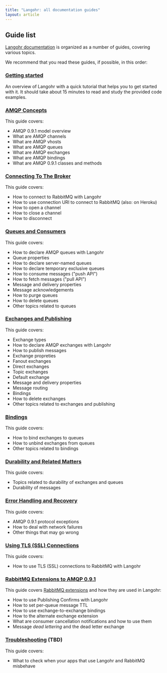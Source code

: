```yaml
---
title: "Langohr: all documentation guides"
layout: article
---
```


## Guide list

[Langohr documentation](https://github.com/clojurewerkz/langohr.docs) is organized as a number of guides, covering various topics.

We recommend that you read these guides, if possible, in this order:


###  [Getting started](/articles/getting_started.html)

An overview of Langohr with a quick tutorial that helps you to get started with it. It should take about
15 minutes to read and study the provided code examples.


### [AMQP Concepts](http://www.rabbitmq.com/tutorials/amqp-concepts.html)

This guide covers:

 * AMQP 0.9.1 model overview
 * What are AMQP channels
 * What are AMQP vhosts
 * What are AMQP queues
 * What are AMQP exchanges
 * What are AMQP bindings
 * What are AMQP 0.9.1 classes and methods



### [Connecting To The Broker](/articles/connecting.html)

This guide covers:

 * How to connect to RabbitMQ with Langohr
 * How to use connection URI to connect to RabbitMQ (also: on Heroku)
 * How to open a channel
 * How to close a channel
 * How to disconnect


### [Queues and Consumers](/articles/queues.html)

This guide covers:

 * How to declare AMQP queues with Langohr
 * Queue properties
 * How to declare server-named queues
 * How to declare temporary exclusive queues
 * How to consume messages ("push API")
 * How to fetch messages ("pull API")
 * Message and delivery properties
 * Message acknowledgements
 * How to purge queues
 * How to delete queues
 * Other topics related to queues


### [Exchanges and Publishing](/articles/exchanges.html)

This guide covers:

 * Exchange types
 * How to declare AMQP exchanges with Langohr
 * How to publish messages
 * Exchange propreties
 * Fanout exchanges
 * Direct exchanges
 * Topic exchanges
 * Default exchange
 * Message and delivery properties
 * Message routing
 * Bindings
 * How to delete exchanges
 * Other topics related to exchanges and publishing


### [Bindings](/articles/bindings.html)

This guide covers:

 * How to bind exchanges to queues
 * How to unbind exchanges from queues
 * Other topics related to bindings


### [Durability and Related Matters](/articles/durability.html)

This guide covers:

 * Topics related to durability of exchanges and queues
 * Durability of messages


### [Error Handling and Recovery](/articles/error_handling.html)

This guide covers:

 * AMQP 0.9.1 protocol exceptions
 * How to deal with network failures
 * Other things that may go wrong


### [Using TLS (SSL) Connections](/articles/tls.html)

This guide covers:

 * How to use TLS (SSL) connections to RabbitMQ with Langohr



### [RabbitMQ Extensions to AMQP 0.9.1](/articles/extensions.html)

This guide covers [RabbitMQ extensions](http://www.rabbitmq.com/extensions.html) and how they are used in Langohr:

 * How to use Publishing Confirms with Langohr
 * How to set per-queue message TTL
 * How to use exchange-to-exchange bindings
 * How to the alternate exchange extension
 * What are consumer cancellation notifications and how to use them
 * Message *dead lettering* and the dead letter exchange


### [Troubleshooting](/articles/troubleshooting.html) (TBD)

This guide covers:

 * What to check when your apps that use Langohr and RabbitMQ misbehave
